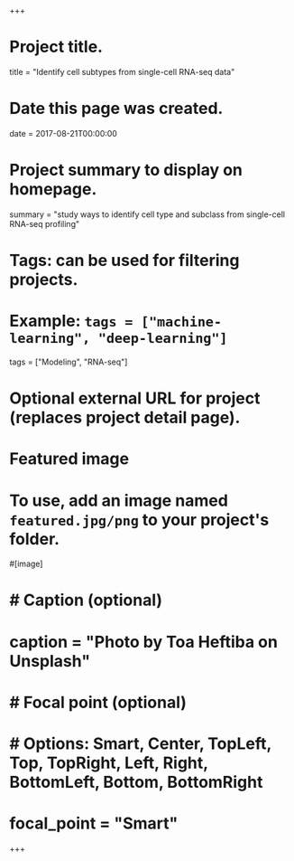 +++
# Project title.
title = "Identify cell subtypes from single-cell RNA-seq data"

# Date this page was created.
date = 2017-08-21T00:00:00

# Project summary to display on homepage.
summary = "study ways to identify cell type and subclass from single-cell RNA-seq profiling"

# Tags: can be used for filtering projects.
# Example: `tags = ["machine-learning", "deep-learning"]`
tags = ["Modeling", "RNA-seq"]

# Optional external URL for project (replaces project detail page).

# Featured image
# To use, add an image named `featured.jpg/png` to your project's folder. 
#[image]
#  # Caption (optional)
#  caption = "Photo by Toa Heftiba on Unsplash"

#  # Focal point (optional)
#  # Options: Smart, Center, TopLeft, Top, TopRight, Left, Right, BottomLeft, Bottom, BottomRight
#  focal_point = "Smart"
+++
